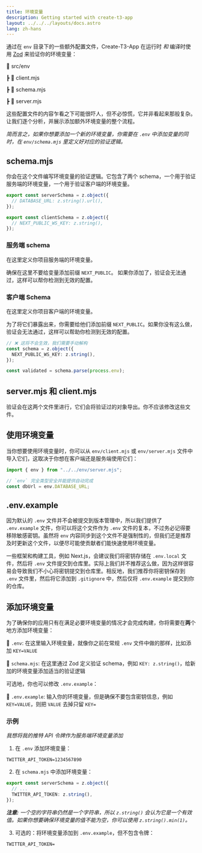 ```yaml
---
title: 环境变量
description: Getting started with create-t3-app
layout: ../../../layouts/docs.astro
lang: zh-hans
---
```


通过在 `env` 目录下的一些额外配置文件，Create-T3-App 在运行时 _和_ 编译时使用 [Zod](https://github.com/colinhacks/zod) 来验证你的环境变量：

📁 src/env

┣ 📄 client.mjs

┣ 📄 schema.mjs

┣ 📄 server.mjs

这些配置文件的内容乍看之下可能很吓人，但不必惊慌，它并非看起来那般复杂。让我们逐个分析，并展示添加额外环境变量的整个流程。

_简而言之，如果你想要添加一个新的环境变量，你需要在 `.env` 中添加变量的同时，在 `env/schema.mjs` 里定义好对应的验证逻辑。_

## schema.mjs

你会在这个文件编写环境变量的验证逻辑。它包含了两个 schema，一个用于验证服务端的环境变量，一个用于验证客户端的环境变量。

```ts:env/schema.mjs
export const serverSchema = z.object({
  // DATABASE_URL: z.string().url(),
});

export const clientSchema = z.object({
  // NEXT_PUBLIC_WS_KEY: z.string(),
});
```

### 服务端 schema

在这里定义你项目服务端的环境变量。

确保在这里不要给变量添加前缀 `NEXT_PUBLIC`。 如果你添加了，验证会无法通过，这样可以帮你检测到无效的配置。

### 客户端 Schema

在这里定义你项目客户端的环境变量。

为了将它们暴露出来，你需要给他们添加前缀 `NEXT_PUBLIC`。如果你没有这么做，验证会无法通过，这样可以帮助你检测到无效的配置。

```ts
// ❌ 这将不会生效，我们需要手动解构
const schema = z.object({
  NEXT_PUBLIC_WS_KEY: z.string(),
});

const validated = schema.parse(process.env);
```

## server.mjs 和 client.mjs

验证会在这两个文件里进行，它们会将验证过的对象导出。你不应该修改这些文件。

## 使用环境变量

当你想要使用环境变量时，你可以从 `env/client.mjs` 或 `env/server.mjs` 文件中导入它们，这取决于你想在客户端还是服务端使用它们：

```ts:pages/api/hello.ts
import { env } from "../../env/server.mjs";

// `env` 完全类型安全并能提供自动完成
const dbUrl = env.DATABASE_URL;
```

## .env.example

因为默认的 `.env` 文件并不会被提交到版本管理中，所以我们提供了 `.env.example` 文件，你可以将这个文件作为 `.env` 文件的复本，不过务必记得要移除敏感密钥。虽然将 `env` 内容同步到这个文件不是强制性的，但我们还是推荐及时更新这个文件，以便尽可能使贡献者们能快速使用环境变量。

一些框架和构建工具，例如 Next.js，会建议我们将密钥存储在 `.env.local` 文件，然后将 `.env` 文件提交到仓库里。实际上我们并不推荐这么做，因为这样很容易会导致我们不小心将密钥提交到仓库里。相反地，我们推荐你将密钥保存到 `.env` 文件里，然后将它添加到 `.gitignore` 中，然后仅将 `.env.example` 提交到你的仓库。

## 添加环境变量

为了确保你的应用只有在满足必要环境变量的情况才会完成构建，你将需要在**两**个地方添加环境变量：

📄 `.env`: 在这里输入环境变量，就像你之前在常规 `.env` 文件中做的那样，比如添加 `KEY=VALUE`

📄 `schema.mjs`: 在这里通过 Zod 定义验证 schema，例如 `KEY: z.string()`，给新加的环境变量添加适当的验证逻辑

可选地，你也可以修改 `.env.example`：

📄 `.env.example`: 输入你的环境变量，但是确保不要包含密钥信息，例如 `KEY=VALUE`，则把 `VALUE` 去掉只留 `KEY=`

### 示例

_我想将我的推特 API 令牌作为服务端环境变量添加_

1. 在 `.env` 添加环境变量：

```
TWITTER_API_TOKEN=1234567890
```

2. 在 `schema.mjs` 中添加环境变量：

```ts
export const serverSchema = z.object({
  // ...
  TWITTER_API_TOKEN: z.string(),
});
```

_**注意:** 一个空的字符串仍然是一个字符串，所以 `z.string()` 会认为它是一个有效值。如果你想要确保环境变量的值不能为空，你可以使用 `z.string().min(1)`。_

3. 可选的：将环境变量添加到 `.env.example`，但不包含令牌：

```
TWITTER_API_TOKEN=
```
